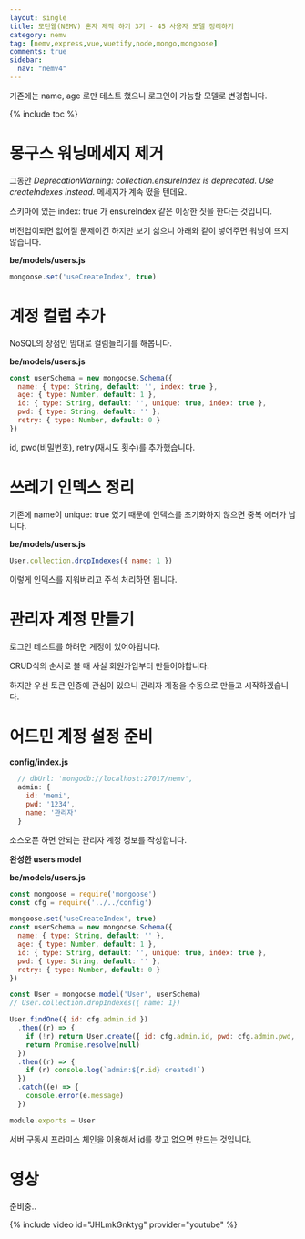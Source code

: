 ```yaml
---
layout: single
title: 모던웹(NEMV) 혼자 제작 하기 3기 - 45 사용자 모델 정리하기
category: nemv
tag: [nemv,express,vue,vuetify,node,mongo,mongoose]
comments: true
sidebar:
  nav: "nemv4"
---
```


기존에는 name, age 로만 테스트 했으니 로그인이 가능할 모델로 변경합니다.

{% include toc %}

# 몽구스 워닝메세지 제거

그동안 _DeprecationWarning: collection.ensureIndex is deprecated. Use createIndexes instead._ 메세지가 계속 떴을 텐데요.

스키마에 있는 index: true 가 ensureIndex 같은 이상한 짓을 한다는 것입니다.

버전업이되면 없어질 문제이긴 하지만 보기 싫으니 아래와 같이 넣어주면 워닝이 뜨지 않습니다.

**be/models/users.js**  
```javascript
mongoose.set('useCreateIndex', true)
```

# 계정 컬럼 추가

NoSQL의 장점인 맘대로 컬럼늘리기를 해봅니다.

**be/models/users.js**  
```javascript
const userSchema = new mongoose.Schema({
  name: { type: String, default: '', index: true },
  age: { type: Number, default: 1 },
  id: { type: String, default: '', unique: true, index: true },  
  pwd: { type: String, default: '' },
  retry: { type: Number, default: 0 }
})
```

id, pwd(비밀번호), retry(재시도 횟수)를 추가했습니다.

# 쓰레기 인덱스 정리

기존에 name이 unique: true 였기 때문에 인덱스를 초기화하지 않으면 중복 에러가 납니다.

**be/models/users.js**  
```javascript
User.collection.dropIndexes({ name: 1 })
```

이렇게 인덱스를 지워버리고 주석 처리하면 됩니다.

# 관리자 계정 만들기

로그인 테스트를 하려면 계정이 있어야됩니다.

CRUD식의 순서로 볼 때 사실 회원가입부터 만들어야합니다.

하지만 우선 토큰 인증에 관심이 있으니 관리자 계정을 수동으로 만들고 시작하겠습니다.

# 어드민 계정 설정 준비

**config/index.js**  
```javascript
  // dbUrl: 'mongodb://localhost:27017/nemv',
  admin: {
    id: 'memi',
    pwd: '1234',
    name: '관리자'
  }
```

소스오픈 하면 안되는 관리자 계정 정보를 작성합니다.

**완성한 users model**

**be/models/users.js**  
```javascript
const mongoose = require('mongoose')
const cfg = require('../../config')

mongoose.set('useCreateIndex', true)
const userSchema = new mongoose.Schema({
  name: { type: String, default: '' },
  age: { type: Number, default: 1 },
  id: { type: String, default: '', unique: true, index: true },
  pwd: { type: String, default: '' },
  retry: { type: Number, default: 0 }
})

const User = mongoose.model('User', userSchema)
// User.collection.dropIndexes({ name: 1})

User.findOne({ id: cfg.admin.id })
  .then((r) => {
    if (!r) return User.create({ id: cfg.admin.id, pwd: cfg.admin.pwd, name: cfg.admin.name })
    return Promise.resolve(null)
  })
  .then((r) => {
    if (r) console.log(`admin:${r.id} created!`)
  })
  .catch((e) => {
    console.error(e.message)
  })

module.exports = User

```

서버 구동시 프라미스 체인을 이용해서 id를 찾고 없으면 만드는 것입니다.

# 영상

준비중..

{% include video id="JHLmkGnktyg" provider="youtube" %}   




